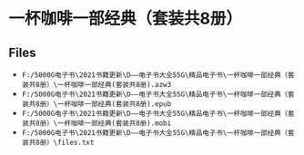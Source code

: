 # 一杯咖啡一部经典（套装共8册）

## Files

- `F:/5000G电子书\2021书籍更新\D——电子书大全55G\精品电子书\一杯咖啡一部经典（套装共8册）\一杯咖啡一部经典(套装共8册).azw3`
- `F:/5000G电子书\2021书籍更新\D——电子书大全55G\精品电子书\一杯咖啡一部经典（套装共8册）\一杯咖啡一部经典(套装共8册).epub`
- `F:/5000G电子书\2021书籍更新\D——电子书大全55G\精品电子书\一杯咖啡一部经典（套装共8册）\一杯咖啡一部经典(套装共8册).mobi`
- `F:/5000G电子书\2021书籍更新\D——电子书大全55G\精品电子书\一杯咖啡一部经典（套装共8册）\files.txt`
